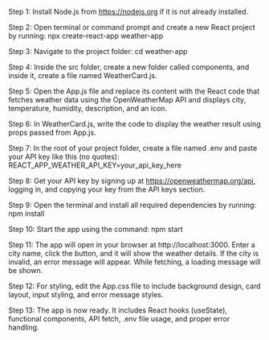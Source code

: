 Step 1: Install Node.js from https://nodejs.org if it is not already installed.

Step 2: Open terminal or command prompt and create a new React project by running:
npx create-react-app weather-app

Step 3: Navigate to the project folder:
cd weather-app

Step 4: Inside the src folder, create a new folder called components, and inside it, create a file named WeatherCard.js.

Step 5: Open the App.js file and replace its content with the React code that fetches weather data using the OpenWeatherMap API and displays city, temperature, humidity, description, and an icon.

Step 6: In WeatherCard.js, write the code to display the weather result using props passed from App.js.

Step 7: In the root of your project folder, create a file named .env and paste your API key like this (no quotes):
REACT_APP_WEATHER_API_KEY=your_api_key_here

Step 8: Get your API key by signing up at https://openweathermap.org/api, logging in, and copying your key from the API keys section.

Step 9: Open the terminal and install all required dependencies by running:
npm install

Step 10: Start the app using the command:
npm start

Step 11: The app will open in your browser at http://localhost:3000. Enter a city name, click the button, and it will show the weather details. If the city is invalid, an error message will appear. While fetching, a loading message will be shown.

Step 12: For styling, edit the App.css file to include background design, card layout, input styling, and error message styles.

Step 13: The app is now ready. It includes React hooks (useState), functional components, API fetch, .env file usage, and proper error handling.
